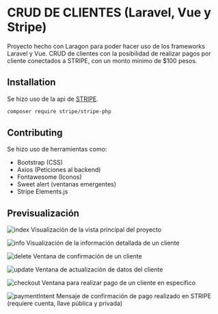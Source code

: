 # CRUD DE CLIENTES (Laravel, Vue y Stripe)

Proyecto hecho con Laragon para poder hacer uso de los frameworks Laravel y Vue.
CRUD de clientes con la posibilidad de realizar pagos por cliente conectados a STRIPE, con un monto mínimo de $100 pesos.

## Installation

Se hizo uso de la api de [STRIPE](https://stripe.com/docs/payments/quickstart#fetch-payment-intent).

```bash
composer require stripe/stripe-php
```

## Contributing

Se hizo uso de herramientas como:
* Bootstrap (CSS)
* Axios (Peticiones al backend)
* Fontawesome (Iconos)
* Sweet alert (ventanas emergentes)
* Stripe Elements.js

## Previsualización

![index](https://github.com/ErickVazquez01/CRUD-Clientes-Laravel-Vue-Stripe/assets/34389204/bce16aee-4856-4929-95d6-1711aef46821)
Visualización de la vista principal del proyecto

![info](https://github.com/ErickVazquez01/CRUD-Clientes-Laravel-Vue-Stripe/assets/34389204/fb699e0d-7a13-40e3-a616-52b597671d3b)
Visualización de la información detallada de un cliente

![delete](https://github.com/ErickVazquez01/CRUD-Clientes-Laravel-Vue-Stripe/assets/34389204/f30a7539-26d0-47fa-83f9-fa9668c0bacc)
Ventana de confirmación de un cliente

![update](https://github.com/ErickVazquez01/CRUD-Clientes-Laravel-Vue-Stripe/assets/34389204/d7c36ba9-90ac-4241-940c-b50a89ae0ce4)
Ventana de actualización de datos del cliente

![checkout](https://github.com/ErickVazquez01/CRUD-Clientes-Laravel-Vue-Stripe/assets/34389204/53aa2949-9af2-4f54-bfee-04727b642712)
Ventana para realizar pago de un cliente en específico

![paymentIntent](https://github.com/ErickVazquez01/CRUD-Clientes-Laravel-Vue-Stripe/assets/34389204/f9bb7525-b78b-47a7-bf51-41fab7f5d089)
Mensaje de confirmación de pago realizado en STRIPE (requiere cuenta, llave pública y privada)



